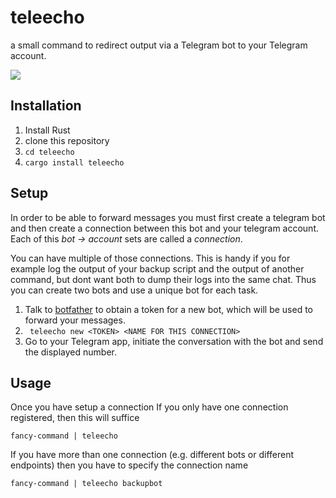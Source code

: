 # teleecho

a small command to redirect output via a Telegram bot to your Telegram account.

![](https://dl.dropboxusercontent.com/u/36945131/out.gif)


## Installation

1. Install Rust
2. clone this repository
3. ```cd teleecho``` 
4. ```cargo install teleecho```

## Setup

In order to be able to forward messages you must first create a telegram bot and then create a connection between this bot and your telegram account.
Each of this _bot -> account_ sets are called a _connection_.

You can have multiple of those connections. This is handy if you for example log the output of your backup script and the output of another command, but dont want both to dump their logs into the same chat. Thus you can create two bots and use a unique bot for each task.


1. Talk to [botfather](https://telegram.me/botfather) to obtain a token for a new bot, which will be used to forward your messages.
2. ``` teleecho new <TOKEN> <NAME FOR THIS CONNECTION>```
3. Go to your Telegram app, initiate the conversation with the bot and send the displayed number.

## Usage

Once you have setup a connection
If you only have one connection registered, then this will suffice

```
fancy-command | teleecho
```

If you have more than one connection (e.g. different bots or different endpoints) then you have to specify the connection name
```
fancy-command | teleecho backupbot
```
